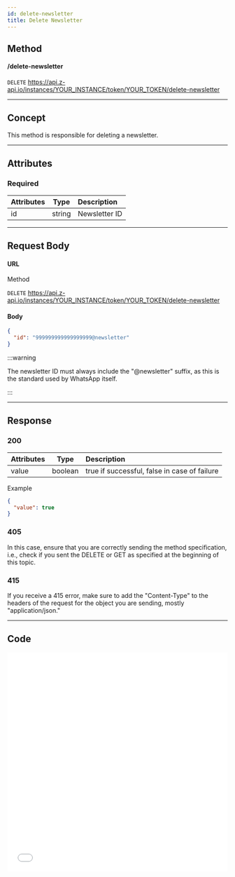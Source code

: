 ```yaml
---
id: delete-newsletter
title: Delete Newsletter
---
```


## Method

#### /delete-newsletter

`DELETE` https://api.z-api.io/instances/YOUR_INSTANCE/token/YOUR_TOKEN/delete-newsletter

---

## Concept

This method is responsible for deleting a newsletter.

---

## Attributes

### Required

| Attributes | Type    | Description    |
| :--------- | :-----: | :------------- |
| id         | string  | Newsletter ID     |

---

## Request Body

#### URL

Method

`DELETE` https://api.z-api.io/instances/YOUR_INSTANCE/token/YOUR_TOKEN/delete-newsletter

#### Body

```json
{
  "id": "999999999999999999@newsletter"
}
```

:::warning

The newsletter ID must always include the "@newsletter" suffix, as this is the standard used by WhatsApp itself.

:::

---

## Response

### 200

| Attributes | Type    | Description                                      |
| :--------- | :-----: | :------------------------------------------------ |
| value      | boolean | true if successful, false in case of failure |

Example

```json
{
  "value": true
}
```

### 405

In this case, ensure that you are correctly sending the method specification, i.e., check if you sent the DELETE or GET as specified at the beginning of this topic.

### 415

If you receive a 415 error, make sure to add the "Content-Type" to the headers of the request for the object you are sending, mostly "application/json."

<!-- --- -->

---

## Code

<iframe src="//api.apiembed.com/?source=https://raw.githubusercontent.com/Z-API/z-api-docs/main/json-examples/delete-newsletter.json&targets=all" frameborder="0" scrolling="no" width="100%" height="500px" seamless></iframe>

